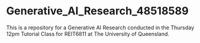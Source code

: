 # Generative_AI_Research_48518589
This is a repository for a Generative AI Research conducted in the Thursday 12pm Tutorial Class for REIT6811 at The University of Queensland.
